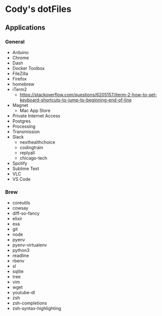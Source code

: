 # Cody's dotFiles

## Applications
### General
* Arduino
* Chrome
* Dash
* Docker Toolbox
* FileZilla
* Firefox
* homebrew
* iTerm2
    * https://stackoverflow.com/questions/6205157/iterm-2-how-to-set-keyboard-shortcuts-to-jump-to-beginning-end-of-line
* Magnet
  * Mac App Store
* Private Internet Access
* Postgres
* Processing
* Transmission
* Slack
  * nexthealthchoice
  * codingtrain
  * replyall
  * chicago-tech
* Spotify
* Sublime Text
* VLC
* VS Code

### Brew
* coreutils
* cowsay
* diff-so-fancy
* elixir
* exa
* git
* node
* pyenv
* pyenv-virtualenv
* python3
* readline
* rbenv
* sl
* sqlite
* tree
* vim
* wget
* youtube-dl
* zsh
* zsh-completions
* zsh-syntax-highlighting
